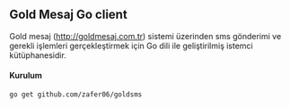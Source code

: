 ## Gold Mesaj Go client

Gold mesaj (http://goldmesaj.com.tr) sistemi üzerinden sms gönderimi ve gerekli işlemleri gerçekleştirmek için Go dili ile geliştirilmiş istemci kütüphanesidir.

#### Kurulum
    go get github.com/zafer06/goldsms
